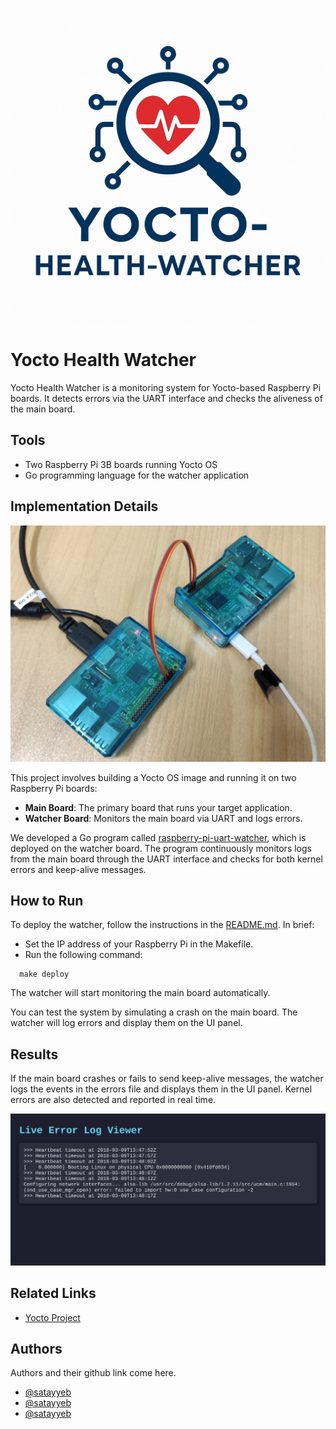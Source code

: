 ![img_1.png](img_1.png)

# Yocto Health Watcher

Yocto Health Watcher is a monitoring system for Yocto-based Raspberry Pi boards. It detects errors via the UART
interface and checks the aliveness of the main board.

## Tools

- Two Raspberry Pi 3B boards running Yocto OS
- Go programming language for the watcher application

## Implementation Details

![img_2.png](img_2.jpg)

This project involves building a Yocto OS image and running it on two Raspberry Pi boards:

- **Main Board**: The primary board that runs your target application.
- **Watcher Board**: Monitors the main board via UART and logs errors.

We developed a Go program called [raspberry-pi-uart-watcher](Code/), which is deployed on the watcher board. The program
continuously monitors logs from the main board through the UART interface and checks for both kernel errors and
keep-alive messages.

## How to Run

To deploy the watcher, follow the instructions in the [README.md](Code/).
In brief:

- Set the IP address of your Raspberry Pi in the Makefile.
- Run the following command:

```shell
  make deploy
```

The watcher will start monitoring the main board automatically.

You can test the system by simulating a crash on the main board. The watcher will log errors and display them on the UI
panel.

## Results

If the main board crashes or fails to send keep-alive messages, the watcher logs the events in the errors file and
displays them in the UI panel. Kernel errors are also detected and reported in real time.

![img.png](img.png)

## Related Links

- [Yocto Project](https://www.yoctoproject.org/)

## Authors

Authors and their github link come here.

- [@satayyeb](https://github.com/satayyeb)
- [@satayyeb](https://github.com/satayyeb)
- [@satayyeb](https://github.com/satayyeb)

